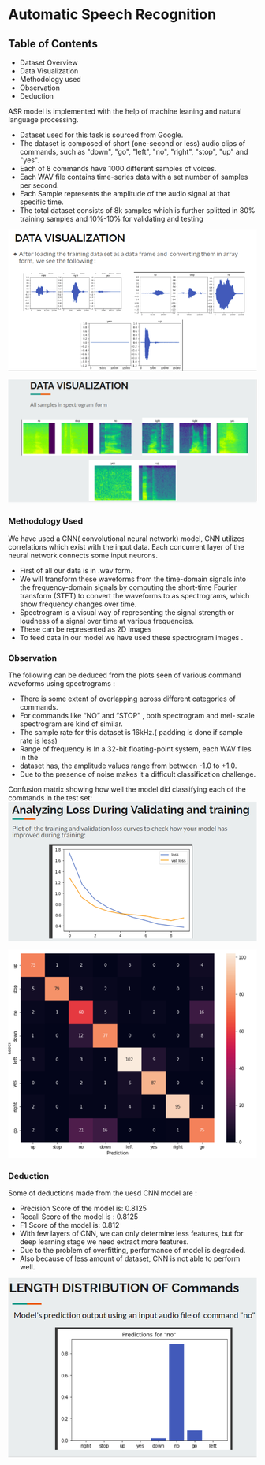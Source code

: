 # Automatic Speech Recognition

## Table of Contents
- Dataset Overview
- Data Visualization
- Methodology used
- Observation
- Deduction

ASR model is implemented with the help of machine leaning and natural language processing.
- Dataset used for this task is sourced from Google.
- The dataset is composed of  short (one-second or less) audio clips of commands, such as "down", "go", "left", "no", "right", "stop", "up" and "yes".
- Each of 8 commands have 1000 different samples of voices.
- Each  WAV file contains time-series data with a set number of samples per second.
- Each Sample represents the amplitude of the audio signal at that specific time.
- The total  dataset consists of 8k samples which is  further splitted  in 80% training samples and 10%-10% for validating and testing
<img src="https://github.com/macck7/Automatic-Speech-recognition-ASR-/blob/main/pictures/waveform.png" width="1000"> 

![image](https://github.com/macck7/Automatic-Speech-recognition-ASR-/blob/main/pictures/data%20visualisation.png)

### Methodology Used

We have used a CNN( convolutional neural network) model,  CNN utilizes correlations which exist with the input data. Each concurrent layer of the neural network connects some input neurons.<br />
- First of all  our  data is  in .wav form.<br />
- We will transform these  waveforms from the time-domain signals into the frequency-domain signals by computing the short-time Fourier transform (STFT) to convert the waveforms to as spectrograms, which show frequency changes over time.<br />
- Spectrogram is a visual way of representing the signal strength or loudness of a signal over time at various frequencies.
- These can be represented as 2D images<br />
- To feed data in our model we have used these spectrogram images .<br />

### Observation

The following can be deduced from the plots seen  of various command waveforms  using spectrograms :
- There is some extent of  overlapping  across different  categories of commands.<br />
- For commands like “NO” and “STOP” , both spectrogram and mel- scale spectrogram are kind of similar.<br />
- The sample rate for this dataset is 16kHz.( padding is done if sample rate is less)<br />
- Range of frequency  is In a  32-bit floating-point system, each WAV files in the <br />
- dataset has,  the amplitude values range from between   -1.0     to    +1.0.<br />
- Due to the presence of noise  makes it a difficult classification challenge.<br />

Confusion matrix showing how well the model did classifying each of the commands in the test set:
![image](https://github.com/macck7/Automatic-Speech-recognition-ASR-/blob/main/pictures/loss%20plot.png)


![image](https://github.com/macck7/Automatic-Speech-recognition-ASR-/blob/main/pictures/confusion%20matrix.png)

### Deduction

Some of deductions made from the uesd CNN model are :<br />

- Precision Score  of the model is:  0.8125<br />
- Recall Score of the model is :  0.8125<br />
- F1 Score of the model is: 0.812<br />
- With few layers of CNN, we can only determine  less features, but for deep learning stage we need extract more features.<br />
- Due to the problem of overfitting, performance of model is degraded.<br />
- Also  because of less amount  of dataset, CNN is not able to perform well.<br />

![image](https://github.com/macck7/Automatic-Speech-recognition-ASR-/blob/main/pictures/distribution.png)

